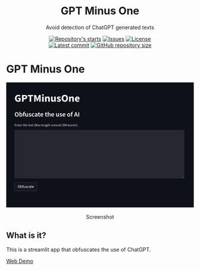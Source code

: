 <h1 align="center">GPT Minus One</h1>

<p align="center">
    Avoid detection of ChatGPT generated texts
</p>

<p align="center">
    <a href="https://github.com/tom-doerr/gpt_minus_one/stargazers"
        ><img
            src="https://img.shields.io/github/stars/tom-doerr/gpt_minus_one?colorA=2c2837&colorB=c9cbff&style=for-the-badge&logo=starship style=flat-square"
            alt="Repository's starts"
    /></a>
    <a href="https://github.com/tom-doerr/gpt_minus_one/issues"
        ><img
            src="https://img.shields.io/github/issues-raw/tom-doerr/gpt_minus_one?colorA=2c2837&colorB=f2cdcd&style=for-the-badge&logo=starship style=flat-square"
            alt="Issues"
    /></a>
    <a href="https://github.com/tom-doerr/gpt_minus_one/blob/main/LICENSE"
        ><img
            src="https://img.shields.io/github/license/tom-doerr/gpt_minus_one?colorA=2c2837&colorB=b5e8e0&style=for-the-badge&logo=starship style=flat-square"
            alt="License"
    /><br />
    <a href="https://github.com/tom-doerr/gpt_minus_one/commits/main"
		><img
			src="https://img.shields.io/github/last-commit/tom-doerr/gpt_minus_one/main?colorA=2c2837&colorB=ddb6f2&style=for-the-badge&logo=starship style=flat-square"
			alt="Latest commit"
    /></a>
    <a href="https://github.com/tom-doerr/gpt_minus_one"
        ><img
            src="https://img.shields.io/github/repo-size/tom-doerr/gpt_minus_one?colorA=2c2837&colorB=89DCEB&style=for-the-badge&logo=starship style=flat-square"
            alt="GitHub repository size"
    /></a>

   <!--<img src="https://badges.pufler.dev/visits/tom-doerr/chatgpt_commit_message_hook?style=for-the-badge&color=96CDFB&logoColor=white&labelColor=302D41"/>-->


</p>



# GPT Minus One

<p align="center">
    <img src='https://github.com/tom-doerr/bins/raw/3084b52ada8a5869fc4efb8f28b3d3054efff622/gpt_minus_one/Screenshot_20230315_005717.png'>
    <p align="center">
        Screenshot
    </p>
</p>


## What is it?
This is a streamlit app that obfuscates the use of ChatGPT.

[Web Demo](http://v220221041114203913.supersrv.de:5500/)


